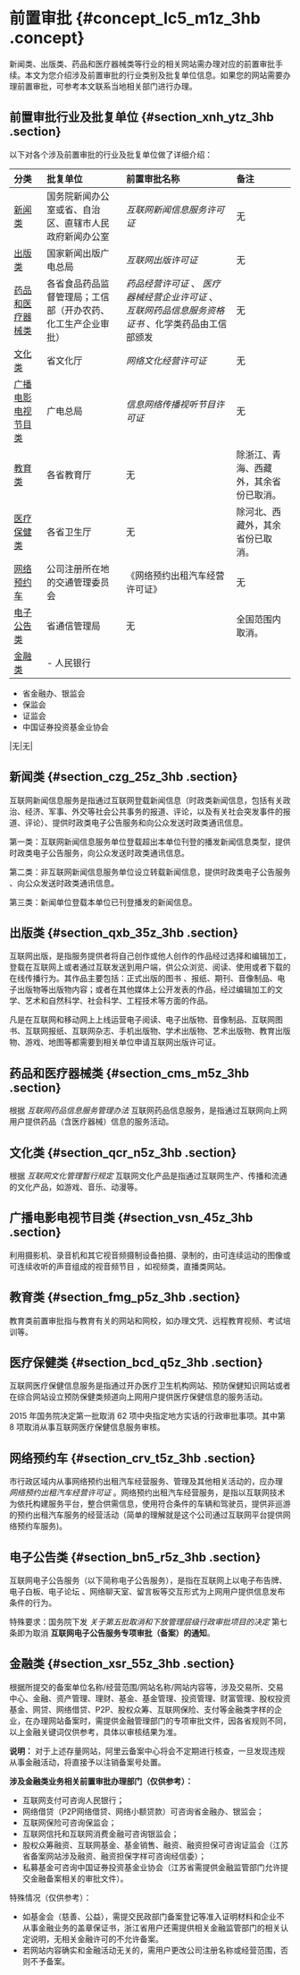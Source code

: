 # 前置审批 {#concept_lc5_m1z_3hb .concept}

新闻类、出版类、药品和医疗器械类等行业的相关网站需办理对应的前置审批手续。本文为您介绍涉及前置审批的行业类别及批复单位信息。如果您的网站需要办理前置审批，可参考本文联系当地相关部门进行办理。

## 前置审批行业及批复单位 {#section_xnh_ytz_3hb .section}

以下对各个涉及前置审批的行业及批复单位做了详细介绍：

|分类|批复单位|前置审批名称|备注|
|:-|:---|:-----|:-|
|[新闻类](#section_czg_25z_3hb)|国务院新闻办公室或省、自治区、直辖市人民政府新闻办公室| *互联网新闻信息服务许可证* |无|
|[出版类](#section_qxb_35z_3hb)|国家新闻出版广电总局| *互联网出版许可证* |无|
|[药品和医疗器械类](#section_cms_m5z_3hb)|各省食品药品监督管理局；工信部（开办农药、化工生产企业审批）| *药品经营许可证* 、 *医疗器械经营企业许可证* 、 *互联网药品信息服务资格证书* 、化学类药品由工信部颁发|无|
|[文化类](#section_qcr_n5z_3hb)|省文化厅| *网络文化经营许可证* |无|
|[广播电影电视节目类](#section_vsn_45z_3hb)|广电总局| *信息网络传播视听节目许可证* |无|
|[教育类](#section_fmg_p5z_3hb)|各省教育厅|无|除浙江、青海、西藏外，其余省份已取消。|
|[医疗保健类](#section_bcd_q5z_3hb)|各省卫生厅|无|除河北、西藏外，其余省份已取消。|
|[网络预约车](#section_crv_t5z_3hb)|公司注册所在地的交通管理委员会|《网络预约出租汽车经营许可证》|无|
|[电子公告类](#section_bn5_r5z_3hb)|省通信管理局|无|全国范围内取消。|
|[金融类](#section_xsr_55z_3hb)| -   人民银行
-   省金融办、银监会
-   保监会
-   证监会
-   中国证券投资基金业协会

 |无|无|

## 新闻类 {#section_czg_25z_3hb .section}

互联网新闻信息服务是指通过互联网登载新闻信息（时政类新闻信息，包括有关政治、经济、军事、外交等社会公共事务的报道、评论，以及有关社会突发事件的报道、评论）、提供时政类电子公告服务和向公众发送时政类通讯信息。

第一类：互联网新闻信息服务单位登载超出本单位刊登的播发新闻信息类型，提供时政类电子公告服务，向公众发送时政类通讯信息。

第二类：非互联网新闻信息服务单位设立转载新闻信息，提供时政类电子公告服务 、向公众发送时政类通讯信息。

第三类：新闻单位登载本单位已刊登播发的新闻信息。

## 出版类 {#section_qxb_35z_3hb .section}

互联网出版，是指服务提供者将自己创作或他人创作的作品经过选择和编辑加工，登载在互联网上或者通过互联发送到用户端，供公众浏览、阅读、使用或者下载的在线传播行为。其作品主要包括：正式出版的图书 、报纸、期刊、音像制品、电子出版物等出版物内容；或者在其他媒体上公开发表的作品，经过编辑加工的文学、艺术和自然科学、社会科学、工程技术等方面的作品。

凡是在互联网和移动网上上线运营电子阅读、电子出版物、音像制品、互联网图书、互联网报纸、互联网杂志、手机出版物、学术出版物、艺术出版物、教育出版物、游戏、地图等都需要到相关单位申请互联网出版许可证。

## 药品和医疗器械类 {#section_cms_m5z_3hb .section}

根据 *互联网药品信息服务管理办法* 互联网药品信息服务，是指通过互联网向上网用户提供药品（含医疗器械）信息的服务活动。

## 文化类 {#section_qcr_n5z_3hb .section}

根据 *互联网文化管理暂行规定* 互联网文化产品是指通过互联网生产、传播和流通的文化产品，如游戏、音乐、动漫等。

## 广播电影电视节目类 {#section_vsn_45z_3hb .section}

利用摄影机、录音机和其它视音频摄制设备拍摄、录制的，由可连续运动的图像或可连续收听的声音组成的视音频节目 ，如视频类，直播类网站。

## 教育类 {#section_fmg_p5z_3hb .section}

教育类前置审批指与教育有关的网站和网校，如办理文凭、远程教育视频、考试培训等。

## 医疗保健类 {#section_bcd_q5z_3hb .section}

互联网医疗保健信息服务是指通过开办医疗卫生机构网站、预防保健知识网站或者在综合网站设立预防保健类频道向上网用户提供医疗保健信息的服务活动。

2015 年国务院决定第一批取消 62 项中央指定地方实话的行政审批事项。其中第 8 项取消从事互联网医疗保健信息服务审核。

## 网络预约车 {#section_crv_t5z_3hb .section}

市行政区域内从事网络预约出租汽车经营服务、管理及其他相关活动的，应办理 *网络预约出租汽车经营许可证* 。网络预约出租汽车经营服务，是指以互联网技术为依托构建服务平台，整合供需信息，使用符合条件的车辆和驾驶员，提供非巡游的预约出租汽车服务的经营活动（简单的理解就是这个公司通过互联网平台提供网络预约车服务\)。

## 电子公告类 {#section_bn5_r5z_3hb .section}

互联网电子公告服务（以下简称电子公告服务），是指在互联网上以电子布告牌、电子白板、电子论坛 、网络聊天室、留言板等交互形式为上网用户提供信息发布条件的行为。

特殊要求：国务院下发 *关于第五批取消和下放管理层级行政审批项目的决定* 第七条即为取消 **互联网电子公告服务专项审批（备案）的通知**。

## 金融类 {#section_xsr_55z_3hb .section}

根据所提交的备案单位名称/经营范围/网站名称/网站内容等，涉及交易所、交易中心、金融、资产管理、理财、基金、基金管理、投资管理、财富管理、股权投资基金、网贷、网络借贷、P2P、股权众筹、互联网保险、支付等金融类字样的企业，在办理网站备案时，需提供金融管理部门的专项审批文件，因各省规则不同，以上金融关键词仅供参考，具体以审核结果为准。

**说明：** 对于上述存量网站，阿里云备案中心将会不定期进行核查，一旦发现违规从事金融活动，将直接予以注销备案号处置。

**涉及金融类业务相关前置审批办理部门（仅供参考）：** 

-   互联网支付可咨询人民银行；
-   网络借贷（P2P网络借贷、网络小额贷款）可咨询省金融办、银监会；
-   互联网保险可咨询保监会；
-   互联网信托和互联网消费金融可咨询银监会；
-   股权众筹融资、互联网基金、基金销售、融资、融资担保可咨询证监会（江苏省备案网站涉及融资、融资担保字样可咨询经信委）；
-   私募基金可咨询中国证券投资基金业协会（江苏省需提供金融监管部门允许提交金融备案相关的审批文件）。

特殊情况（仅供参考）：

-   如基金会（慈善、公益），需提交民政部门备案登记等准入证明材料和企业不从事金融业务的盖章保证书，浙江省用户还需提供相关金融监管部门的相关认定说明，无相关金融许可的不允许备案。
-   若网站内容确实和金融活动无关的，需用户更改公司注册名称或经营范围，否则不予备案。


